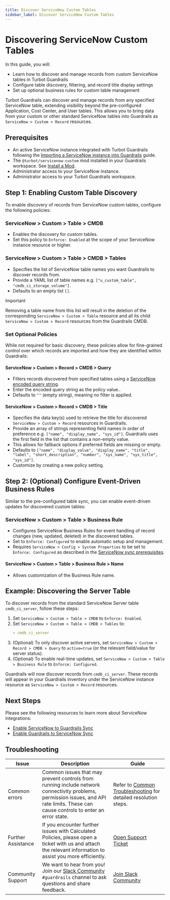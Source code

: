 ```yaml
---
title: Discover ServiceNow Custom Tables
sidebar_label: Discover ServiceNow Custom Tables
---
```


# Discovering ServiceNow Custom Tables

In this guide, you will:

- Learn how to discover and manage records from custom ServiceNow tables in Turbot Guardrails
- Configure table discovery, filtering, and record title display settings
- Set up optional business rules for custom table management

Turbot Guardrails can discover and manage records from any specified ServiceNow table, extending visibility beyond the pre-configured Application, Cost Center, and User tables. This allows you to bring data from your custom or other standard ServiceNow tables into Guardrails as `ServiceNow > Custom > Record` resources.

## Prerequisites

- An active ServiceNow instance integrated with Turbot Guardrails following the [Importing a ServiceNow instance into Guardrails](/guardrails/docs/guides/servicenow/import-servicenow-instance) guide.
- The `@turbot/servicenow-custom` mod installed in your Guardrails workspace. See [Install a Mod](/guardrails/docs/guides/configuring-guardrails/install-mod).
- Administrator access to your ServiceNow instance.
- Administrator access to your Turbot Guardrails workspace.

## Step 1: Enabling Custom Table Discovery

To enable discovery of records from ServiceNow custom tables, configure the following policies:

### ServiceNow > Custom > Table > CMDB

- Enables the discovery for custom tables.
- Set this policy to `Enforce: Enabled` at the scope of your ServiceNow instance resource or higher.

### ServiceNow > Custom > Table > CMDB > Tables

- Specifies the list of ServiceNow table names you want Guardrails to discover records from.
- Provide a YAML list of table names e.g. `["u_custom_table", "cmdb_ci_storage_volume"]`.
- Defaults to an empty list `[]`.

> [!IMPORTANT]
> Removing a table name from this list will result in the deletion of the corresponding `ServiceNow > Custom > Table` resource and all its child `ServiceNow > Custom > Record` resources from the Guardrails CMDB.

### Set Optional Policies

While not required for basic discovery, these policies allow for fine-grained control over which records are imported and how they are identified within Guardrails:

#### ServiceNow > Custom > Record > CMDB > Query

- Filters records discovered from specified tables using a [ServiceNow encoded query string](https://www.servicenow.com/docs/bundle/yokohama-platform-user-interface/page/use/using-lists/concept/c_EncodedQueryStrings.html).
- Enter the encoded query string as the policy value..
- Defaults to `""` (empty string), meaning no filter is applied.

#### ServiceNow > Custom > Record > CMDB > Title

- Specifies the data key(s) used to retrieve the title for discovered `ServiceNow > Custom > Record` resources in Guardrails.
- Provide an array of strings representing field names in order of preference e.g. `["name", "display_name", "sys_id"]`. Guardrails uses the first field in the list that contains a non-empty value.
- This allows for fallback options if preferred fields are missing or empty.
- Defaults to `["name", "display_value", "display_name", "title", "label", "short_description", "number", "sys_name", "sys_title", "sys_id"]`.
- Customize by creating a new policy setting.

<!-- ### Business Rule for Event-Driven Updates (Optional) -->

## Step 2: (Optional) Configure Event-Driven Business Rules

Similar to the pre-configured table sync, you can enable event-driven updates for discovered custom tables:

### ServiceNow > Custom > Table > Business Rule

- Configures ServiceNow Business Rules for event handling of record changes (new, updated, deleted) in the discovered tables.
- Set to `Enforce: Configured` to enable automatic setup and management.
- Requires `ServiceNow > Config > System Properties` to be set to `Enforce: Configured` as described in the [ServiceNow sync prerequisites](/guardrails/docs/guides/servicenow/servicenow-to-guardrails-sync#prerequisites).

#### ServiceNow > Custom > Table > Business Rule > Name

- Allows customization of the Business Rule name.

## Example: Discovering the Server Table

To discover records from the standard ServiceNow Server table `cmdb_ci_server`, follow these steps:

1.  Set `ServiceNow > Custom > Table > CMDB` to `Enforce: Enabled`.
2.  Set `ServiceNow > Custom > Table > CMDB > Tables` to:
    ```yaml
    - cmdb_ci_server
    ```
3.  (Optional) To only discover active servers, set `ServiceNow > Custom > Record > CMDB > Query` to `active=true` (or the relevant field/value for server status).
4.  (Optional) To enable real-time updates, set `ServiceNow > Custom > Table > Business Rule` to `Enforce: Configured`.

Guardrails will now discover records from `cmdb_ci_server`. These records will appear in your Guardrails inventory under the ServiceNow instance resource as `ServiceNow > Custom > Record` resources.

## Next Steps

Please see the following resources to learn more about ServiceNow integrations:

- [Enable ServiceNow to Guardrails Sync](/guardrails/docs/guides/servicenow/servicenow-to-guardrails-sync)
- [Enable Guardrails to ServiceNow Sync](/guardrails/docs/guides/servicenow/guardrails-to-servicenow-sync)

## Troubleshooting

| Issue              | Description                                                                                                                                                                           | Guide                                                                                                     |
| ------------------ | ------------------------------------------------------------------------------------------------------------------------------------------------------------------------------------- | --------------------------------------------------------------------------------------------------------- |
| Common errors      | Common issues that may prevent controls from running include network connectivity problems, permission issues, and API rate limits. These can cause controls to enter an error state. | Refer to [Common Troubleshooting](/guardrails/docs/guides/troubleshooting) for detailed resolution steps. |
| Further Assistance | If you encounter further issues with Calculated Policies, please open a ticket with us and attach the relevant information to assist you more efficiently.                            | [Open Support Ticket](https://support.turbot.com)                                                         |
| Community Support  | We want to hear from you! Join our [Slack Community](https://turbot.com/community/join) `#guardrails` channel to ask questions and share feedback.                                    | [Join Slack Community](https://turbot.com/community/join)                                                 |
